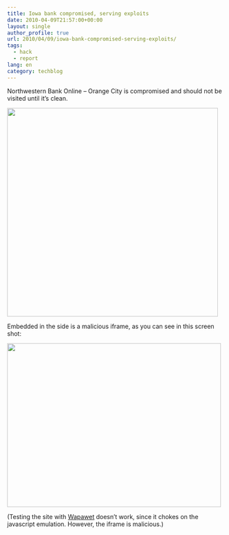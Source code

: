 ```yaml
---
title: Iowa bank compromised, serving exploits
date: 2010-04-09T21:57:00+00:00
layout: single
author_profile: true
url: 2010/04/09/iowa-bank-compromised-serving-exploits/
tags:
  - hack
  - report
lang: en
category: techblog
---
```

Northwestern Bank Online – Orange City is compromised and should not be visited until it’s clean.

[<img title="" border="0" alt="" src="http://lh4.ggpht.com/_vaUVXcmC3OI/S7-bl0lthxI/AAAAAAAAB3Q/0MVINWG3rvE/bank2werbw123882438_thumb%5B4%5D.jpg?imgmax=800" width="490" height="484" />](http://lh4.ggpht.com/_vaUVXcmC3OI/S7-bilkWxzI/AAAAAAAAB3M/z2w1t3JlQzc/s1600-h/bank2werbw123882438%5B6%5D.jpg) 

Embedded in the side is a malicious iframe, as you can see in this screen shot:

[<img title="" border="0" alt="" src="http://lh3.ggpht.com/_vaUVXcmC3OI/S7-bxaAKxAI/AAAAAAAAB3Y/y6wTg7gAEb4/northbank21q3848823488_thumb%5B17%5D.jpg?imgmax=800" width="497" height="380" />](http://lh6.ggpht.com/_vaUVXcmC3OI/S7-bqdJxsDI/AAAAAAAAB3U/BJ04v99m2zM/s1600-h/northbank21q3848823488%5B19%5D.jpg)

(Testing the site with [Wapawet](http://wepawet.iseclab.org/) doesn’t work, since it chokes on the javascript emulation. However, the iframe is malicious.)